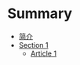 # Summary

* [简介](README.md)
* [Section 1](Section1/section_1.md)
   * [Article 1](Section1/article_1.md)

